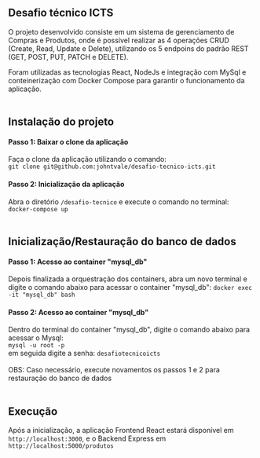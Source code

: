 ## Desafio técnico ICTS

O projeto desenvolvido consiste em um sistema de gerenciamento de Compras e Produtos, onde é possível realizar as 4 operações CRUD (Create, Read, Update e Delete), utilizando os 5 endpoins do padrão REST (GET, POST, PUT, PATCH e DELETE).

Foram utilizadas as tecnologias React, NodeJs e integração com MySql e conteinerização com Docker Compose para garantir o funcionamento da aplicação.
<br><br>
## Instalação do projeto

#### Passo 1: Baixar o clone da aplicação
Faça o clone da aplicação utilizando o comando:
<br>
`git clone git@github.com:johntvale/desafio-tecnico-icts.git`

#### Passo 2: Inicialização da aplicação
Abra o diretório `/desafio-tecnico` e execute o comando no terminal:
<br>
`docker-compose up`
<br><br>
## Inicialização/Restauração do banco de dados

#### Passo 1: Acesso ao container "mysql_db"
Depois finalizada a orquestração dos containers, abra um novo terminal e digite o comando abaixo para acessar o container "mysql_db":
`docker exec -it "mysql_db" bash`

#### Passo 2: Acesso ao container "mysql_db"
Dentro do terminal do container "mysql_db", digite o comando abaixo para acessar o Mysql:
<br>
`mysql -u root -p`
<br>
em seguida digite a senha: `desafiotecnicoicts`
<br><br>
OBS: Caso necessário, execute novamentos os passos 1 e 2 para restauração do banco de dados
<br><br>
## Execução
Após a inicialização, a aplicação Frontend React estará disponível em `http://localhost:3000`, e o Backend Express em `http://localhost:5000/produtos`
